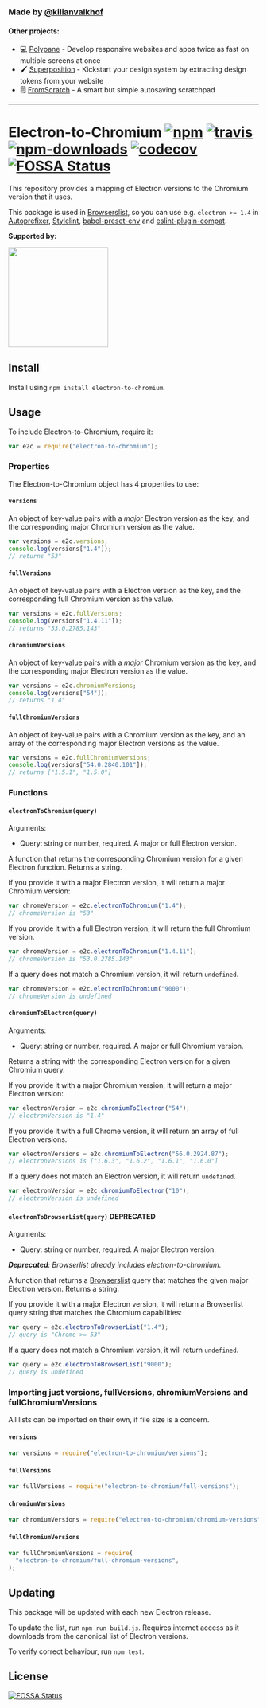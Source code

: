 ### Made by [@kilianvalkhof](https://twitter.com/kilianvalkhof)

#### Other projects:

- 💻 [Polypane](https://polypane.app) - Develop responsive websites and apps
  twice as fast on multiple screens at once
- 🖌️ [Superposition](https://superposition.design) - Kickstart your design
  system by extracting design tokens from your website
- 🗒️ [FromScratch](https://fromscratch.rocks) - A smart but simple autosaving
  scratchpad

---

# Electron-to-Chromium [![npm](https://img.shields.io/npm/v/electron-to-chromium.svg)](https://www.npmjs.com/package/electron-to-chromium) [![travis](https://img.shields.io/travis/Kilian/electron-to-chromium/master.svg)](https://travis-ci.org/Kilian/electron-to-chromium) [![npm-downloads](https://img.shields.io/npm/dm/electron-to-chromium.svg)](https://www.npmjs.com/package/electron-to-chromium) [![codecov](https://codecov.io/gh/Kilian/electron-to-chromium/branch/master/graph/badge.svg)](https://codecov.io/gh/Kilian/electron-to-chromium) [![FOSSA Status](https://app.fossa.io/api/projects/git%2Bgithub.com%2FKilian%2Felectron-to-chromium.svg?type=shield)](https://app.fossa.io/projects/git%2Bgithub.com%2FKilian%2Felectron-to-chromium?ref=badge_shield)

This repository provides a mapping of Electron versions to the Chromium version
that it uses.

This package is used in [Browserslist](https://github.com/ai/browserslist), so
you can use e.g. `electron >= 1.4` in
[Autoprefixer](https://github.com/postcss/autoprefixer),
[Stylelint](https://github.com/stylelint/stylelint),
[babel-preset-env](https://github.com/babel/babel-preset-env) and
[eslint-plugin-compat](https://github.com/amilajack/eslint-plugin-compat).

**Supported by:**

<a href="https://m.do.co/c/bb22ea58e765">
    <img src="https://opensource.nyc3.cdn.digitaloceanspaces.com/attribution/assets/SVG/DO_Logo_horizontal_blue.svg" width="201px">
  </a>

## Install

Install using `npm install electron-to-chromium`.

## Usage

To include Electron-to-Chromium, require it:

```js
var e2c = require("electron-to-chromium");
```

### Properties

The Electron-to-Chromium object has 4 properties to use:

#### `versions`

An object of key-value pairs with a _major_ Electron version as the key, and the
corresponding major Chromium version as the value.

```js
var versions = e2c.versions;
console.log(versions["1.4"]);
// returns "53"
```

#### `fullVersions`

An object of key-value pairs with a Electron version as the key, and the
corresponding full Chromium version as the value.

```js
var versions = e2c.fullVersions;
console.log(versions["1.4.11"]);
// returns "53.0.2785.143"
```

#### `chromiumVersions`

An object of key-value pairs with a _major_ Chromium version as the key, and the
corresponding major Electron version as the value.

```js
var versions = e2c.chromiumVersions;
console.log(versions["54"]);
// returns "1.4"
```

#### `fullChromiumVersions`

An object of key-value pairs with a Chromium version as the key, and an array of
the corresponding major Electron versions as the value.

```js
var versions = e2c.fullChromiumVersions;
console.log(versions["54.0.2840.101"]);
// returns ["1.5.1", "1.5.0"]
```

### Functions

#### `electronToChromium(query)`

Arguments:

- Query: string or number, required. A major or full Electron version.

A function that returns the corresponding Chromium version for a given Electron
function. Returns a string.

If you provide it with a major Electron version, it will return a major Chromium
version:

```js
var chromeVersion = e2c.electronToChromium("1.4");
// chromeVersion is "53"
```

If you provide it with a full Electron version, it will return the full Chromium
version.

```js
var chromeVersion = e2c.electronToChromium("1.4.11");
// chromeVersion is "53.0.2785.143"
```

If a query does not match a Chromium version, it will return `undefined`.

```js
var chromeVersion = e2c.electronToChromium("9000");
// chromeVersion is undefined
```

#### `chromiumToElectron(query)`

Arguments:

- Query: string or number, required. A major or full Chromium version.

Returns a string with the corresponding Electron version for a given Chromium
query.

If you provide it with a major Chromium version, it will return a major Electron
version:

```js
var electronVersion = e2c.chromiumToElectron("54");
// electronVersion is "1.4"
```

If you provide it with a full Chrome version, it will return an array of full
Electron versions.

```js
var electronVersions = e2c.chromiumToElectron("56.0.2924.87");
// electronVersions is ["1.6.3", "1.6.2", "1.6.1", "1.6.0"]
```

If a query does not match an Electron version, it will return `undefined`.

```js
var electronVersion = e2c.chromiumToElectron("10");
// electronVersion is undefined
```

#### `electronToBrowserList(query)` **DEPRECATED**

Arguments:

- Query: string or number, required. A major Electron version.

_**Deprecated**: Browserlist already includes electron-to-chromium._

A function that returns a [Browserslist](https://github.com/ai/browserslist)
query that matches the given major Electron version. Returns a string.

If you provide it with a major Electron version, it will return a Browserlist
query string that matches the Chromium capabilities:

```js
var query = e2c.electronToBrowserList("1.4");
// query is "Chrome >= 53"
```

If a query does not match a Chromium version, it will return `undefined`.

```js
var query = e2c.electronToBrowserList("9000");
// query is undefined
```

### Importing just versions, fullVersions, chromiumVersions and fullChromiumVersions

All lists can be imported on their own, if file size is a concern.

#### `versions`

```js
var versions = require("electron-to-chromium/versions");
```

#### `fullVersions`

```js
var fullVersions = require("electron-to-chromium/full-versions");
```

#### `chromiumVersions`

```js
var chromiumVersions = require("electron-to-chromium/chromium-versions");
```

#### `fullChromiumVersions`

```js
var fullChromiumVersions = require(
  "electron-to-chromium/full-chromium-versions",
);
```

## Updating

This package will be updated with each new Electron release.

To update the list, run `npm run build.js`. Requires internet access as it
downloads from the canonical list of Electron versions.

To verify correct behaviour, run `npm test`.

## License

[![FOSSA Status](https://app.fossa.io/api/projects/git%2Bgithub.com%2FKilian%2Felectron-to-chromium.svg?type=large)](https://app.fossa.io/projects/git%2Bgithub.com%2FKilian%2Felectron-to-chromium?ref=badge_large)
